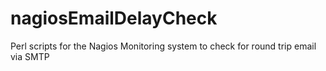 nagiosEmailDelayCheck
=====================

Perl scripts for the Nagios Monitoring system to check for round trip email via SMTP
